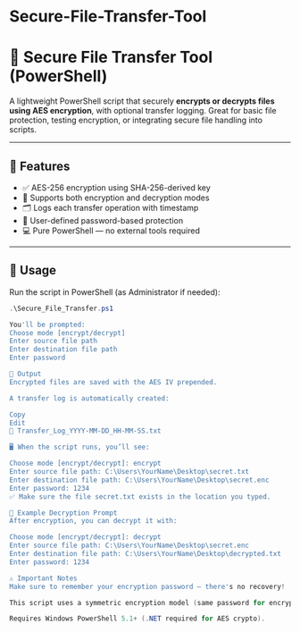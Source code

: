 # Secure-File-Transfer-Tool

# 🔐 Secure File Transfer Tool (PowerShell)

A lightweight PowerShell script that securely **encrypts or decrypts files using AES encryption**, with optional transfer logging. Great for basic file protection, testing encryption, or integrating secure file handling into scripts.

---

## 📌 Features

- ✅ AES-256 encryption using SHA-256-derived key
- 🔄 Supports both encryption and decryption modes
- 🗂️ Logs each transfer operation with timestamp
- 🔐 User-defined password-based protection
- 💻 Pure PowerShell — no external tools required

---

## 🚀 Usage

Run the script in PowerShell (as Administrator if needed):

```powershell
.\Secure_File_Transfer.ps1

You'll be prompted:
Choose mode [encrypt/decrypt]
Enter source file path
Enter destination file path
Enter password

📁 Output
Encrypted files are saved with the AES IV prepended.

A transfer log is automatically created:

Copy
Edit
📄 Transfer_Log_YYYY-MM-DD_HH-MM-SS.txt

🖥️ When the script runs, you’ll see:

Choose mode [encrypt/decrypt]: encrypt
Enter source file path: C:\Users\YourName\Desktop\secret.txt
Enter destination file path: C:\Users\YourName\Desktop\secret.enc
Enter password: 1234
✅ Make sure the file secret.txt exists in the location you typed.

📂 Example Decryption Prompt
After encryption, you can decrypt it with:

Choose mode [encrypt/decrypt]: decrypt
Enter source file path: C:\Users\YourName\Desktop\secret.enc
Enter destination file path: C:\Users\YourName\Desktop\decrypted.txt
Enter password: 1234

⚠️ Important Notes
Make sure to remember your encryption password — there's no recovery!

This script uses a symmetric encryption model (same password for encryption and decryption).

Requires Windows PowerShell 5.1+ (.NET required for AES crypto).

